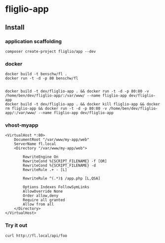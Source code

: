 # fliglio-app


## Install

### application scaffolding
	
	composer create-project fliglio/app --dev

### docker

	docker build -t benschw/fl .
	docker run -t -d -p 80 benschw/fl

	
	docker build -t dev/fliglio-app . && docker run -t -d -p 80:80 -v /home/ben/dev/fliglio-app/:/var/www/ --name fliglio-app dev/fliglio-app
	docker build -t dev/fliglio-app . && docker kill fliglio-app && docker rm fliglio-app && docker run -t -d -p 80:80 -v /home/ben/dev/fliglio-app/:/var/www/ --name fliglio-app dev/fliglio-app

### vhost-myapp

	<VirtualHost *:80>
	    DocumentRoot "/var/www/my-app/web"
	    ServerName fl.local
	    <Directory "/var/www/my-app/web">

	        RewriteEngine On
	        RewriteCond %{SCRIPT_FILENAME} -f [OR]
	        RewriteCond %{SCRIPT_FILENAME} -d
	        RewriteRule .+ - [L]

	        RewriteRule ^(.*)$ /app.php [L,QSA]

	        Options Indexes FollowSymLinks
	        AllowOverride None
	        Order allow,deny
	        Require all granted
	        Allow from all
	    </Directory>
	</VirtualHost>


### Try it out

	curl http://fl.local/api/foo


